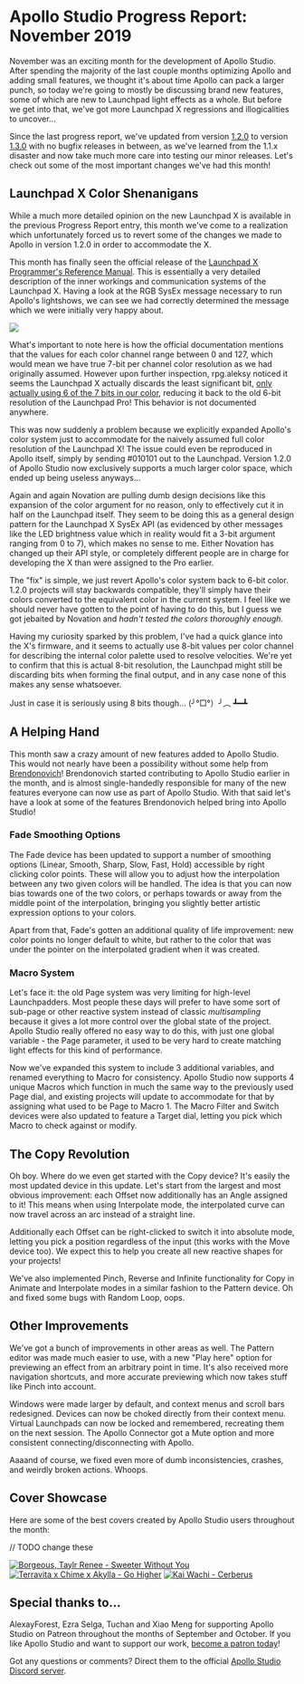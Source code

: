 # Apollo Studio Progress Report: November 2019

November was an exciting month for the development of Apollo Studio. After spending the majority of the last couple months optimizing Apollo and adding small features, we thought it's about time Apollo can pack a larger punch, so today we're going to mostly be discussing brand new features, some of which are new to Launchpad light effects as a whole. But before we get into that, we've got more Launchpad X regressions and illogicalities to uncover...

Since the last progress report, we've updated from version [1.2.0](https://github.com/mat1jaczyyy/apollo-studio/releases/tag/1.2.0) to version [1.3.0](https://github.com/mat1jaczyyy/apollo-studio/releases/tag/1.3.0) with no bugfix releases in between, as we've learned from the 1.1.x disaster and now take much more care into testing our minor releases. Let's check out some of the most important changes we've had this month!

## Launchpad X Color Shenanigans

While a much more detailed opinion on the new Launchpad X is available in the previous Progress Report entry, this month we've come to a realization which unfortunately forced us to revert some of the changes we made to Apollo in version 1.2.0 in order to accommodate the X.

This month has finally seen the official release of the [Launchpad X Programmer's Reference Manual](https://customer.novationmusic.com/sites/customer/files/downloads/Launchpad%20X%20-%20Programmers%20Reference%20Manual.pdf). This is essentially a very detailed description of the inner workings and communication systems of the Launchpad X. Having a look at the RGB SysEx message necessary to run Apollo's lightshows, we can see we had correctly determined the message which we were initially very happy about.

![](https://cdn.discordapp.com/attachments/653392306291998721/654138476090097674/unknown.png)

What's important to note here is how the official documentation mentions that the values for each color channel range between 0 and 127, which would mean we have true 7-bit per channel color resolution as we had originally assumed. However upon further inspection, rpg.aleksy noticed it seems the Launchpad X actually discards the least significant bit, [only actually using 6 of the 7 bits in our color](https://youtu.be/LbJ-BtBSbVM?t=3445), reducing it back to the old 6-bit resolution of the Launchpad Pro! This behavior is not documented anywhere.

This was now suddenly a problem because we explicitly expanded Apollo's color system just to accommodate for the naively assumed full color resolution of the Launchpad X! The issue could even be reproduced in Apollo itself, simply by sending #010101 out to the Launchpad. Version 1.2.0 of Apollo Studio now exclusively supports a much larger color space, which ended up being useless anyways...

Again and again Novation are pulling dumb design decisions like this expansion of the color argument for no reason, only to effectively cut it in half on the Launchpad itself. They seem to be doing this as a general design pattern for the Launchpad X SysEx API (as evidenced by other messages like the LED brightness value which in reality would fit a 3-bit argument ranging from 0 to 7), which makes no sense to me. Either Novation has changed up their API style, or completely different people are in charge for developing the X than were assigned to the Pro earlier.

The "fix" is simple, we just revert Apollo's color system back to 6-bit color. 1.2.0 projects will stay backwards compatible, they'll simply have their colors converted to the equivalent color in the current system. I feel like we should never have gotten to the point of having to do this, but I guess we got jebaited by Novation and *hadn't tested the colors thoroughly enough*.

Having my curiosity sparked by this problem, I've had a quick glance into the X's firmware, and it seems to actually use 8-bit values per color channel for describing the internal color palette used to resolve velocities. We're yet to confirm that this is actual 8-bit resolution, the Launchpad might still be discarding bits when forming the final output, and in any case none of this makes any sense whatsoever. 

Just in case it is seriously using 8 bits though... (╯°□°）╯︵ ┻━┻

## A Helping Hand

This month saw a crazy amount of new features added to Apollo Studio. This would not nearly have been a possibility without some help from [Brendonovich](https://github.com/Brendonovich)! Brendonovich started contributing to Apollo Studio earlier in the month, and is almost single-handedly responsible for many of the new features everyone can now use as part of Apollo Studio. With that said let's have a look at some of the features Brendonovich helped bring into Apollo Studio!

### Fade Smoothing Options

The Fade device has been updated to support a number of smoothing options (Linear, Smooth, Sharp, Slow, Fast, Hold) accessible by right clicking color points. These will allow you to adjust how the interpolation between any two given colors will be handled. The idea is that you can now bias towards one of the two colors, or perhaps towards or away from the middle point of the interpolation, bringing you slightly better artistic expression options to your colors.

Apart from that, Fade's gotten an additional quality of life improvement: new color points no longer default to white, but rather to the color that was under the pointer on the interpolated gradient when it was created.

### Macro System

Let's face it: the old Page system was very limiting for high-level Launchpadders. Most people these days will prefer to have some sort of sub-page or other reactive system instead of classic *multisampling* because it gives a lot more control over the global state of the project. Apollo Studio really offered no easy way to do this, with just one global variable - the Page parameter, it used to be very hard to create matching light effects for this kind of performance.

Now we've expanded this system to include 3 additional variables, and renamed everything to Macro for consistency. Apollo Studio now supports 4 unique Macros which function in much the same way to the previously used Page dial, and existing projects will  update to accommodate for that by assigning what used to be Page to Macro 1. The Macro Filter and Switch devices were also updated to feature a Target dial, letting you pick which Macro to check against or modify.

## The Copy Revolution

Oh boy. Where do we even get started with the Copy device? It's easily the most updated device in this update. Let's start from the largest and most obvious improvement: each Offset now additionally has an Angle assigned to it! This means when using Interpolate mode, the interpolated curve can now travel across an arc instead of a straight line.

Additionally each Offset can be right-clicked to switch it into absolute mode, letting you pick a position regardless of the input (this works with the Move device too). We expect this to help you create all new reactive shapes for your projects!

We've also implemented Pinch, Reverse and Infinite functionality for Copy in Animate and Interpolate modes in a similar fashion to the Pattern device. Oh and fixed some bugs with Random Loop, oops.

## Other Improvements

We've got a bunch of improvements in other areas as well. The Pattern editor was made much easier to use, with a new "Play here" option for previewing an effect from an arbitrary point in time. It's also received more navigation shortcuts, and more accurate previewing which now takes stuff like Pinch into account.

Windows were made larger by default, and context menus and scroll bars redesigned. Devices can now be choked directly from their context menu. Virtual Launchpads can now be locked and remembered, recreating them on the next session. The Apollo Connector got a Mute option and more consistent connecting/disconnecting with Apollo.

Aaaand of course, we fixed even more of dumb inconsistencies, crashes, and weirdly broken actions. Whoops.

## Cover Showcase

Here are some of the best covers created by Apollo Studio users throughout the month: 

// TODO change these

[![Borgeous, Taylr Renee - Sweeter Without You](http://img.youtube.com/vi/yA-bFsYRG4I/mqdefault.jpg)](http://www.youtube.com/watch?v=yA-bFsYRG4I "Borgeous, Taylr Renee - Sweeter Without You") [![Terravita x Chime x Akylla - Go Higher](http://img.youtube.com/vi/a-MwTVH-wX8/mqdefault.jpg)](http://www.youtube.com/watch?v=a-MwTVH-wX8 "Terravita x Chime x Akylla - Go Higher") [![Kai Wachi - Cerberus](http://img.youtube.com/vi/iBV5XK5honY/mqdefault.jpg)](http://www.youtube.com/watch?v=iBV5XK5honY "Kai Wachi - Cerberus")

## Special thanks to...

AlexayForest, Ezra Selga, Tuchan and Xiao Meng for supporting Apollo Studio on Patreon throughout the months of September and October. If you like Apollo Studio and want to support our work, [become a patron today](https://www.patreon.com/mat1jaczyyy)!

Got any questions or comments? Direct them to the official [Apollo Studio Discord server](https://discord.gg/2ZSHYHA).
